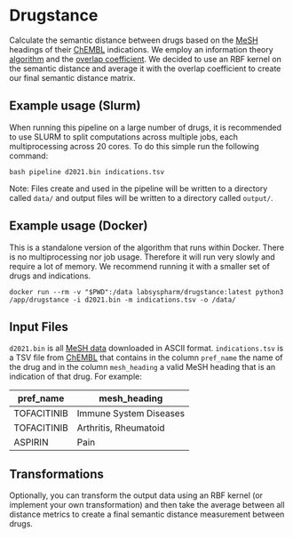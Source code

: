 # Drugstance
Calculate the semantic distance between drugs based on the [MeSH](https://www.nlm.nih.gov/mesh/meshhome.html) headings of their [ChEMBL](https://www.ebi.ac.uk/chembl/) indications. We employ an information theory [algorithm](https://academic.oup.com/bioinformatics/article/29/13/i53/195366) and the [overlap coefficient](https://en.wikipedia.org/wiki/Overlap_coefficient). We decided to use an RBF kernel on the semantic distance and average it with the overlap coefficient to create our final semantic distance matrix.

## Example usage (Slurm)
When running this pipeline on a large number of drugs, it is recommended to use SLURM to split computations across multiple jobs, each multiprocessing across 20 cores. To do this simple run the following command:
```
bash pipeline d2021.bin indications.tsv
```
Note: Files create and used in the pipeline will be written to a directory called `data/` and output files will be written to a directory called `output/`.

## Example usage (Docker)
This is a standalone version of the algorithm that runs within Docker. There is no multiprocessing nor job usage. Therefore it will run very slowly and require a lot of memory. We recommend running it with a smaller set of drugs and indications.
```
docker run --rm -v "$PWD":/data labsyspharm/drugstance:latest python3 /app/drugstance -i d2021.bin -m indications.tsv -o /data/
``` 

## Input Files
`d2021.bin` is all [MeSH data](https://www.nlm.nih.gov/databases/download/mesh.html) downloaded in ASCII format. `indications.tsv` is a TSV file from [ChEMBL](https://www.ebi.ac.uk/chembl/) that contains in the column `pref_name` the name of the drug and in the column `mesh_heading` a valid MeSH heading that is an indication of that drug. For example:

pref_name | mesh_heading
--------- | ------------
TOFACITINIB | Immune System Diseases
TOFACITINIB | Arthritis, Rheumatoid
ASPIRIN | Pain

## Transformations
Optionally, you can transform the output data using an RBF kernel (or implement your own transformation) and then take the average between all distance metrics to create a final semantic distance measurement between drugs.
